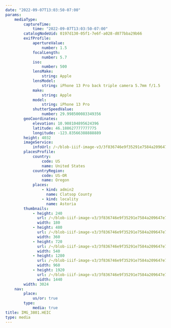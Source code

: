 ```yaml
---
date: "2022-09-07T13:03:50-07:00"
params:
    mediaType:
        captureTime:
            time: "2022-09-07T13:03:50-07:00"
        catalogNodeUid: 0197d130-05f1-7e6f-a028-d077bba29b66
        exifProfile:
            apertureValue:
                number: 1.5
            focalLength:
                number: 5.7
            iso:
                number: 500
            lensMake:
                string: Apple
            lensModel:
                string: iPhone 13 Pro back triple camera 5.7mm f/1.5
            make:
                string: Apple
            model:
                string: iPhone 13 Pro
            shutterSpeedValue:
                number: 29.998500083349356
        geoCoordinates:
            elevation: 10.908104895624396
            latitude: 46.188627777777775
            longitude: -123.83566388888889
        height: 4032
        imageService:
            infoUrl: /~/blob-iiif-image-v3/3f836746e9f35291e7584a209647e7febdfc901951a02c176c739d53a483fd3f/info.json
        placesProfile:
            country:
                code: US
                name: United States
            countryRegion:
                code: US-OR
                name: Oregon
            places:
                - kind: admin2
                  name: Clatsop County
                - kind: locality
                  name: Astoria
        thumbnails:
            - height: 240
              url: /~/blob-iiif-image-v3/3f836746e9f35291e7584a209647e7febdfc901951a02c176c739d53a483fd3f/full/180%2C240/0/default.jpg
              width: 180
            - height: 480
              url: /~/blob-iiif-image-v3/3f836746e9f35291e7584a209647e7febdfc901951a02c176c739d53a483fd3f/full/360%2C480/0/default.jpg
              width: 360
            - height: 720
              url: /~/blob-iiif-image-v3/3f836746e9f35291e7584a209647e7febdfc901951a02c176c739d53a483fd3f/full/540%2C720/0/default.jpg
              width: 540
            - height: 1280
              url: /~/blob-iiif-image-v3/3f836746e9f35291e7584a209647e7febdfc901951a02c176c739d53a483fd3f/full/960%2C1280/0/default.jpg
              width: 960
            - height: 1920
              url: /~/blob-iiif-image-v3/3f836746e9f35291e7584a209647e7febdfc901951a02c176c739d53a483fd3f/full/1440%2C1920/0/default.jpg
              width: 1440
        width: 3024
    nav:
        place:
            us/or: true
        type:
            media: true
title: IMG_3801.HEIC
type: media
---
```

